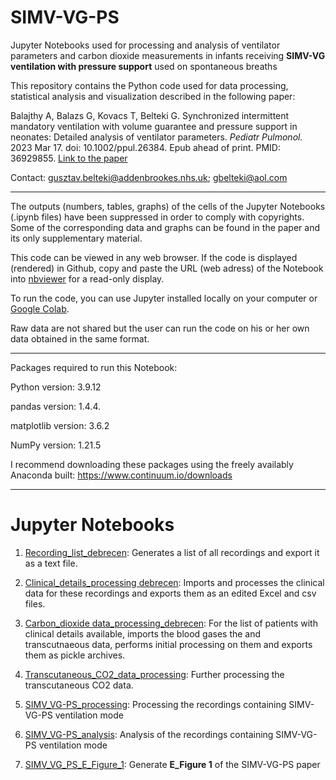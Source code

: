 # SIMV-VG-PS
Jupyter Notebooks used for processing and analysis of ventilator parameters and carbon dioxide measurements in infants receiving **SIMV-VG ventilation with pressure support** used on spontaneous breaths

This repository contains the Python code used for data processing, statistical analysis and visualization described in the following paper:

Balajthy A, Balazs G, Kovacs T, Belteki G. Synchronized intermittent mandatory ventilation with volume guarantee and pressure support in neonates: Detailed analysis of ventilator parameters. *Pediatr Pulmonol.* 2023 Mar 17. doi: 10.1002/ppul.26384. Epub ahead of print. PMID: 36929855. [Link to the paper](https://onlinelibrary.wiley.com/doi/10.1002/ppul.26384)

Contact: gusztav.belteki@addenbrookes.nhs.uk; gbelteki@aol.com

____


The outputs (numbers, tables, graphs) of the cells of the Jupyter Notebooks
(.ipynb files) have been suppressed in order to comply with copyrights.
Some of the corresponding data and graphs can be found in the paper and its
only supplementary material.

This code can be viewed in any web browser. If the code is displayed (rendered)
in Github, copy and paste the URL (web adress) of the Notebook into [nbviewer](https://nbviewer.jupyter.org) for a read-only display.

To run the code, you can use Jupyter installed locally on your computer or [Google Colab](https://colab.research.google.com).

Raw data are not shared but the user can run the code on his or her own data obtained in the same format.

____

Packages required to run this Notebook:

Python version: 3.9.12

pandas version: 1.4.4.

matplotlib version: 3.6.2

NumPy version: 1.21.5

I recommend downloading these packages using the freely availably Anaconda built: https://www.continuum.io/downloads

____

# Jupyter Notebooks

1. [Recording_list_debrecen](Recording_list_debrecen.ipynb): Generates a list of all recordings and export it as a text file.

2. [Clinical_details_processing debrecen](Clinical_details_processing_debrecen.ipynb): Imports and processes the clinical data for these recordings and exports them as an edited Excel and csv files.

3. [Carbon_dioxide data_processing_debrecen](Carbon_dioxide_data_processing_debrecen.ipynb): For the list of patients with clinical details available, imports the blood gases the and transcutnaeous data, performs initial processing on them and exports them as pickle archives.

4. [Transcutaneous_CO2_data_processing](Transcutaneous_CO2_data_processing.ipynb): Further processing the transcutaneous CO2 data.

5. [SIMV_VG-PS_processing](SIMV_VG_PS_processing.ipynb): Processing the recordings containing SIMV-VG-PS ventilation mode

6. [SIMV_VG-PS_analysis](SIMV_VG_PS_analysis.ipynb): Analysis of the recordings containing SIMV-VG-PS ventilation mode

7. [SIMV_VG_PS_E_Figure_1](SIMV_VG_PS_E_Figure_1.ipynb): Generate **E_Figure 1** of the SIMV-VG-PS paper
